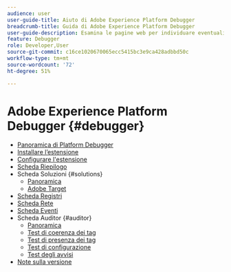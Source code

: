 ```yaml
---
audience: user
user-guide-title: Aiuto di Adobe Experience Platform Debugger
breadcrumb-title: Guida di Adobe Experience Platform Debugger
user-guide-description: Esamina le pagine web per individuare eventuali problemi relativi alle implementazioni di Experience Platform, utilizzando Adobe Experience Platform Debugger per Chrome e Firefox.
feature: Debugger
role: Developer,User
source-git-commit: c16ce1020670065ecc5415bc3e9ca428adbbd50c
workflow-type: tm+mt
source-wordcount: '72'
ht-degree: 51%

---
```



# Adobe Experience Platform Debugger {#debugger}

* [Panoramica di Platform Debugger](./home.md)
* [Installare l’estensione](./install-debugger.md)
* [Configurare l&#39;estensione](./configure-debugger.md)
* [Scheda Riepilogo](./summary.md)
* Scheda Soluzioni {#solutions}
   * [Panoramica](./solutions/overview.md)
   * [Adobe Target](./solutions/target.md)
* [Scheda Registri](./logs.md)
* [Scheda Rete](./network.md)
* [Scheda Eventi](./events.md)
* Scheda Auditor {#auditor}
   * [Panoramica](./auditor/overview.md)
   * [Test di coerenza dei tag](./auditor/tag-consistency.md)
   * [Test di presenza dei tag](./auditor/tag-presence.md)
   * [Test di configurazione](./auditor/configuration.md)
   * [Test degli avvisi](./auditor/alerts.md)
* [Note sulla versione](./release-notes.md)
